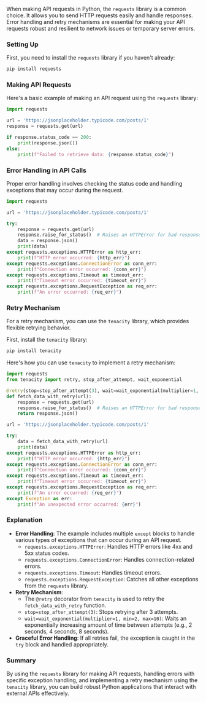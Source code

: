 When making API requests in Python, the `requests` library is a common choice. It allows you to send HTTP requests easily and handle responses. Error handling and retry mechanisms are essential for making your API requests robust and resilient to network issues or temporary server errors.

### Setting Up

First, you need to install the `requests` library if you haven't already:

```sh
pip install requests
```

### Making API Requests

Here's a basic example of making an API request using the `requests` library:

```python
import requests

url = 'https://jsonplaceholder.typicode.com/posts/1'
response = requests.get(url)

if response.status_code == 200:
    print(response.json())
else:
    print(f"Failed to retrieve data: {response.status_code}")
```

### Error Handling in API Calls

Proper error handling involves checking the status code and handling exceptions that may occur during the request.

```python
import requests

url = 'https://jsonplaceholder.typicode.com/posts/1'

try:
    response = requests.get(url)
    response.raise_for_status()  # Raises an HTTPError for bad responses (4xx and 5xx)
    data = response.json()
    print(data)
except requests.exceptions.HTTPError as http_err:
    print(f"HTTP error occurred: {http_err}")
except requests.exceptions.ConnectionError as conn_err:
    print(f"Connection error occurred: {conn_err}")
except requests.exceptions.Timeout as timeout_err:
    print(f"Timeout error occurred: {timeout_err}")
except requests.exceptions.RequestException as req_err:
    print(f"An error occurred: {req_err}")
```

### Retry Mechanism

For a retry mechanism, you can use the `tenacity` library, which provides flexible retrying behavior.

First, install the `tenacity` library:

```sh
pip install tenacity
```

Here's how you can use `tenacity` to implement a retry mechanism:

```python
import requests
from tenacity import retry, stop_after_attempt, wait_exponential

@retry(stop=stop_after_attempt(3), wait=wait_exponential(multiplier=1, min=2, max=10))
def fetch_data_with_retry(url):
    response = requests.get(url)
    response.raise_for_status()  # Raises an HTTPError for bad responses
    return response.json()

url = 'https://jsonplaceholder.typicode.com/posts/1'

try:
    data = fetch_data_with_retry(url)
    print(data)
except requests.exceptions.HTTPError as http_err:
    print(f"HTTP error occurred: {http_err}")
except requests.exceptions.ConnectionError as conn_err:
    print(f"Connection error occurred: {conn_err}")
except requests.exceptions.Timeout as timeout_err:
    print(f"Timeout error occurred: {timeout_err}")
except requests.exceptions.RequestException as req_err:
    print(f"An error occurred: {req_err}")
except Exception as err:
    print(f"An unexpected error occurred: {err}")
```

### Explanation

- **Error Handling**: The example includes multiple `except` blocks to handle various types of exceptions that can occur during an API request.
    - `requests.exceptions.HTTPError`: Handles HTTP errors like 4xx and 5xx status codes.
    - `requests.exceptions.ConnectionError`: Handles connection-related errors.
    - `requests.exceptions.Timeout`: Handles timeout errors.
    - `requests.exceptions.RequestException`: Catches all other exceptions from the `requests` library.
- **Retry Mechanism**:
    - The `@retry` decorator from `tenacity` is used to retry the `fetch_data_with_retry` function.
    - `stop=stop_after_attempt(3)`: Stops retrying after 3 attempts.
    - `wait=wait_exponential(multiplier=1, min=2, max=10)`: Waits an exponentially increasing amount of time between attempts (e.g., 2 seconds, 4 seconds, 8 seconds).
- **Graceful Error Handling**: If all retries fail, the exception is caught in the `try` block and handled appropriately.

### Summary

By using the `requests` library for making API requests, handling errors with specific exception handling, and implementing a retry mechanism using the `tenacity` library, you can build robust Python applications that interact with external APIs effectively.